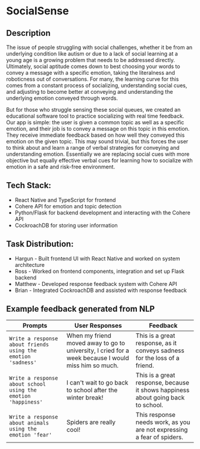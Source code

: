 # SocialSense

## Description
The issue of people struggling with social challenges, whether it be from an underlying condition like autism or due to a lack of social learning at a young age is a growing problem that needs to be addressed directly. Ultimately, social aptitude comes down to best choosing your words to convey a message with a specific emotion,  taking the literalness and roboticness out of conversations. For many, the learning curve for this comes from a constant process of socializing, understanding social cues, and adjusting to become better at conveying and understanding the underlying emotion conveyed through words. 

But for those who struggle sensing these social queues, we created an educational software tool to practice socializing with real time feedback. Our app is simple: the user is given a common topic as well as a specific emotion, and their job is to convey a message on this topic in this emotion. They receive immediate feedback based on how well they conveyed this emotion on the given topic. This may sound trivial, but this forces the user to think about and learn a range of verbal strategies for conveying and understanding emotion. Essentially we are replacing social cues with more objective but equally effective verbal cues for learning how to socialize with emotion in a safe and risk-free environment.
 
## Tech Stack:
* React Native and TypeScript for frontend
* Cohere API for emotion and topic detection
* Python/Flask for backend development and interacting with the Cohere API
* CockroachDB for storing user information

## Task Distribution:
* Hargun - Built frontend UI with React Native and worked on system architecture
* Ross - Worked on frontend components, integration and set up Flask backend
* Matthew - Developed response feedback system with Cohere API
* Brian - Integrated CockroachDB and assisted with response feedback

## Example feedback generated from NLP

|        Prompts        |User Responses               |Feedback            |
|----------------|-------------------------------|-----------------------------|
| `Write a response about friends using the emotion 'sadness'`        |When my friend moved away to go to university, I cried for a week because I would miss him so much.          |     This is a great response, as it conveys sadness for the loss of a friend.     |
| `Write a response about school using the emotion 'happiness'`   |     I can't wait to go back to school after the winter break!          |     This is a great response, because it shows happiness about going back to school.     |
| `Write a response about animals using the emotion 'fear'`        |Spiders are really cool!   |    This response needs work, as you are not expressing a fear of spiders. |


  
  
  
  
